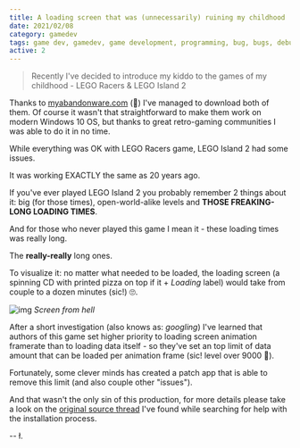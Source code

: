 ```yaml
---
title: A loading screen that was (unnecessarily) ruining my childhood
date: 2021/02/08
category: gamedev
tags: game dev, gamedev, game development, programming, bug, bugs, debugging, retro, lego, lego island 2, brickster revenge
active: 2
---
```


> Recently I've decided to introduce my kiddo to the games of my childhood - LEGO Racers & LEGO Island 2

Thanks to [myabandonware.com](http://myabandonware.com) (💛) I've managed to download both of them. Of course it wasn't that straightforward to make them work on modern Windows 10 OS, but thanks to great retro-gaming communities I was able to do it in no time.

While everything was OK with LEGO Racers game, LEGO Island 2 had some issues.

It was working EXACTLY the same as 20 years ago.

If you've ever played LEGO Island 2 you probably remember 2 things about it: big (for those times), open-world-alike levels and **THOSE FREAKING-LONG LOADING TIMES**.

And for those who never played this game I mean it - these loading times was really long.

The **really-really** long ones.

To visualize it: no matter what needed to be loaded, the loading screen (a spinning CD with printed pizza on top if it + *Loading* label) would take from couple to a dozen minutes (sic!) 🙄.

![img](/static/lego-island-loading.jpg)
*Screen from hell*

After a short investigation (also knows as: *googling*) I've learned that authors of this game set higher priority to loading screen animation framerate than to loading data itself - so they've set an top limit of data amount that can be loaded per animation frame (sic! level over 9000 🤣).

Fortunately, some clever minds has created a patch app that is able to remove this limit (and also couple other "issues").

And that wasn't the only sin of this production, for more details please take a look on the [original source thread](https://www.rockraidersunited.com/topic/6724-the-sins-of-lego-island-2/) I've found while searching for help with the installation process.

-- ł.
